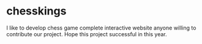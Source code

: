 # chesskings
I like to develop chess game complete interactive website anyone willing to contribute our project. Hope this project successful in this year.
